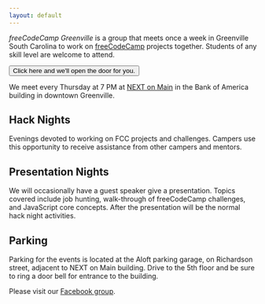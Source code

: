 ```yaml
---
layout: default
---
```

*freeCodeCamp Greenville* is a group that meets once a week in Greenville South
Carolina to work on [freeCodeCamp](https://www.freecodecamp.com/) projects
together. Students of any skill level are welcome to attend.

<button id="doorbell">Click here and we'll open the door for you.</button>
<p id="doorbell-message"></p>

We meet every Thursday at 7 PM at
[NEXT on Main](http://www.greenvillenext.com/next-space-locations/next-main/)
in the Bank of America building in downtown Greenville.

## Hack Nights

Evenings devoted to working on FCC projects and challenges. Campers use this
opportunity to receive assistance from other campers and mentors.

## Presentation Nights

We will occasionally have a guest speaker give a presentation. Topics covered
include job hunting, walk-through of freeCodeCamp challenges, and JavaScript
core concepts. After the presentation will be the normal hack night activities.

## Parking

Parking for the events is located at the Aloft parking garage, on Richardson
street, adjacent to NEXT on Main building. Drive to the 5th floor and be sure to
ring a door bell for entrance to the building.

Please visit our
[Facebook group](https://www.facebook.com/groups/free.code.camp.Greenville/).
